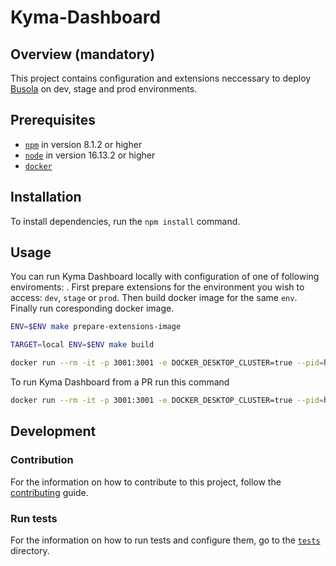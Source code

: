 # Kyma-Dashboard

## Overview (mandatory)

This project contains configuration and extensions neccessary to deploy [Busola](https://github.com/kyma-project/busola) on dev, stage and prod environments.

## Prerequisites

- [`npm`](https://www.npmjs.com/) in version 8.1.2 or higher
- [`node`](https://nodejs.org/en/) in version 16.13.2 or higher
- [`docker`](https://www.docker.com/)

## Installation

To install dependencies, run the `npm install` command.

## Usage

You can run Kyma Dashboard locally with configuration of one of following enviroments: . First prepare extensions for the environment you wish to access: `dev`, `stage` or `prod`.
Then build docker image for the same `env`.
Finally run coresponding docker image.

```bash
ENV=$ENV make prepare-extensions-image

TARGET=local ENV=$ENV make build

docker run --rm -it -p 3001:3001 -e DOCKER_DESKTOP_CLUSTER=true --pid=host --name kyma-dashboard kyma-dashboard-local-$ENV
```

To run Kyma Dashboard from a PR run this command

```bash
docker run --rm -it -p 3001:3001 -e DOCKER_DESKTOP_CLUSTER=true --pid=host --name kyma-dashboard europe-docker.pkg.dev/kyma-project/dev/kyma-dashboard-local-dev:PR-$PR_NUMBER
```

## Development

### Contribution

For the information on how to contribute to this project, follow the [contributing](./CONTRIBUTING.md) guide.

### Run tests

For the information on how to run tests and configure them, go to the [`tests`](./tests) directory.
